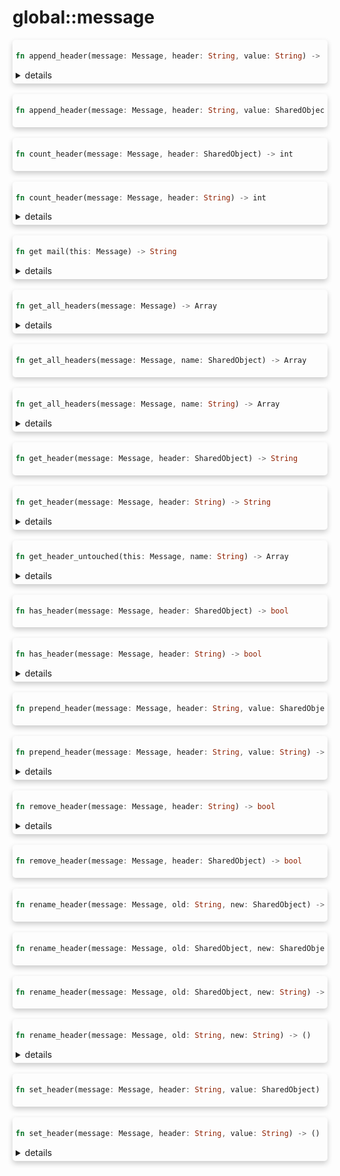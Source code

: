 # global::message



<div markdown="span" style='box-shadow: 0 4px 8px 0 rgba(0,0,0,0.2); padding: 5px; border-radius: 5px;'>

```rust
fn append_header(message: Message, header: String, value: String) -> ()
```

<details>
<summary markdown="span"> details </summary>

Add a header **at the end** of the Header section of the message.

# Examples

```
"X-My-Header: 250 foo\r\n",
"Subject: Unit test are cool\r\n",
"\r\n",
"Hello world!\r\n",

  preq: [
    rule "append_header" || {
      append_header("X-My-Header-2", "bar");
      append_header("X-My-Header-3", identifier("baz"));
    }
  ]
}
```
</details>

</div>
</br>


<div markdown="span" style='box-shadow: 0 4px 8px 0 rgba(0,0,0,0.2); padding: 5px; border-radius: 5px;'>

```rust
fn append_header(message: Message, header: String, value: SharedObject) -> ()
```

</div>
</br>


<div markdown="span" style='box-shadow: 0 4px 8px 0 rgba(0,0,0,0.2); padding: 5px; border-radius: 5px;'>

```rust
fn count_header(message: Message, header: SharedObject) -> int
```

</div>
</br>


<div markdown="span" style='box-shadow: 0 4px 8px 0 rgba(0,0,0,0.2); padding: 5px; border-radius: 5px;'>

```rust
fn count_header(message: Message, header: String) -> int
```

<details>
<summary markdown="span"> details </summary>

Count the number of headers with the given name.

# Examples

```
"X-My-Header: foo\r\n",
"X-My-Header: bar\r\n",
"X-My-Header: baz\r\n",
"Subject: Unit test are cool\r\n",
"\r\n",
"Hello world!\r\n",

  preq: [
    rule "count_header" || {
      accept(`250 count is ${count_header("X-My-Header")} and ${count_header(identifier("Subject"))}`);
    }
  ]
}
```
</details>

</div>
</br>


<div markdown="span" style='box-shadow: 0 4px 8px 0 rgba(0,0,0,0.2); padding: 5px; border-radius: 5px;'>

```rust
fn get mail(this: Message) -> String
```

<details>
<summary markdown="span"> details </summary>

Get the message body as a string
</details>

</div>
</br>


<div markdown="span" style='box-shadow: 0 4px 8px 0 rgba(0,0,0,0.2); padding: 5px; border-radius: 5px;'>

```rust
fn get_all_headers(message: Message) -> Array
```

<details>
<summary markdown="span"> details </summary>

Return the complete list of headers.
</details>

</div>
</br>


<div markdown="span" style='box-shadow: 0 4px 8px 0 rgba(0,0,0,0.2); padding: 5px; border-radius: 5px;'>

```rust
fn get_all_headers(message: Message, name: SharedObject) -> Array
```

</div>
</br>


<div markdown="span" style='box-shadow: 0 4px 8px 0 rgba(0,0,0,0.2); padding: 5px; border-radius: 5px;'>

```rust
fn get_all_headers(message: Message, name: String) -> Array
```

<details>
<summary markdown="span"> details </summary>

Return a list of headers bearing the `name` given as argument.
</details>

</div>
</br>


<div markdown="span" style='box-shadow: 0 4px 8px 0 rgba(0,0,0,0.2); padding: 5px; border-radius: 5px;'>

```rust
fn get_header(message: Message, header: SharedObject) -> String
```

</div>
</br>


<div markdown="span" style='box-shadow: 0 4px 8px 0 rgba(0,0,0,0.2); padding: 5px; border-radius: 5px;'>

```rust
fn get_header(message: Message, header: String) -> String
```

<details>
<summary markdown="span"> details </summary>

return the value of a header if it exists. Otherwise, returns an empty string.

# Examples

```
X-My-Header: 250 foo
Subject: Unit test are cool

Hello world!
; // .eml ends here

  preq: [
    rule "get_header" || {
      if get_header("X-My-Header") != "250 foo"
        || get_header(identifier("Subject")) != "Unit test are cool" {
        deny();
      } else {
        accept(`${get_header("X-My-Header")} ${get_header(identifier("Subject"))}`);
      }
    }
  ]
}
```
</details>

</div>
</br>


<div markdown="span" style='box-shadow: 0 4px 8px 0 rgba(0,0,0,0.2); padding: 5px; border-radius: 5px;'>

```rust
fn get_header_untouched(this: Message, name: String) -> Array
```

<details>
<summary markdown="span"> details </summary>


</details>

</div>
</br>


<div markdown="span" style='box-shadow: 0 4px 8px 0 rgba(0,0,0,0.2); padding: 5px; border-radius: 5px;'>

```rust
fn has_header(message: Message, header: SharedObject) -> bool
```

</div>
</br>


<div markdown="span" style='box-shadow: 0 4px 8px 0 rgba(0,0,0,0.2); padding: 5px; border-radius: 5px;'>

```rust
fn has_header(message: Message, header: String) -> bool
```

<details>
<summary markdown="span"> details </summary>

Return a boolean, `true` if a header named `header` exists in the message.

# Examples

```
"X-My-Header: foo\r\n",
"Subject: Unit test are cool\r\n",
"\r\n",
"Hello world!\r\n",

  preq: [
    rule "check if header exists" || {
      if has_header("X-My-Header") && has_header(identifier("Subject")) {
        accept();
      } else {
        deny();
      }
    }
  ]
}
```
</details>

</div>
</br>


<div markdown="span" style='box-shadow: 0 4px 8px 0 rgba(0,0,0,0.2); padding: 5px; border-radius: 5px;'>

```rust
fn prepend_header(message: Message, header: String, value: SharedObject) -> ()
```

</div>
</br>


<div markdown="span" style='box-shadow: 0 4px 8px 0 rgba(0,0,0,0.2); padding: 5px; border-radius: 5px;'>

```rust
fn prepend_header(message: Message, header: String, value: String) -> ()
```

<details>
<summary markdown="span"> details </summary>

Add a header **at the beginning** of the Header section of the message.

# Examples

```
"X-My-Header: 250 foo\r\n",
"Subject: Unit test are cool\r\n",
"\r\n",
"Hello world!\r\n",

  preq: [
    rule "prepend_header" || {
      prepend_header("X-My-Header-2", "bar");
      prepend_header("X-My-Header-3", identifier("baz"));
    }
  ]
}
```
</details>

</div>
</br>


<div markdown="span" style='box-shadow: 0 4px 8px 0 rgba(0,0,0,0.2); padding: 5px; border-radius: 5px;'>

```rust
fn remove_header(message: Message, header: String) -> bool
```

<details>
<summary markdown="span"> details </summary>

Remove a header from the raw or parsed email contained in ctx.

# Examples

```
"Subject: The initial header value\r\n",
"\r\n",
"Hello world!\r\n",

  preq: [
    rule "remove_header" || {
      remove_header("Subject");
      if has_header("Subject") { return deny(); }

      prepend_header("Subject-2", "Rust is good");
      remove_header(identifier("Subject-2"));

      prepend_header("Subject-3", "Rust is good !!!!!");

      accept(`250 ${get_header("Subject-3")}`);
    }
  ]
}
```
</details>

</div>
</br>


<div markdown="span" style='box-shadow: 0 4px 8px 0 rgba(0,0,0,0.2); padding: 5px; border-radius: 5px;'>

```rust
fn remove_header(message: Message, header: SharedObject) -> bool
```

</div>
</br>


<div markdown="span" style='box-shadow: 0 4px 8px 0 rgba(0,0,0,0.2); padding: 5px; border-radius: 5px;'>

```rust
fn rename_header(message: Message, old: String, new: SharedObject) -> ()
```

</div>
</br>


<div markdown="span" style='box-shadow: 0 4px 8px 0 rgba(0,0,0,0.2); padding: 5px; border-radius: 5px;'>

```rust
fn rename_header(message: Message, old: SharedObject, new: SharedObject) -> ()
```

</div>
</br>


<div markdown="span" style='box-shadow: 0 4px 8px 0 rgba(0,0,0,0.2); padding: 5px; border-radius: 5px;'>

```rust
fn rename_header(message: Message, old: SharedObject, new: String) -> ()
```

</div>
</br>


<div markdown="span" style='box-shadow: 0 4px 8px 0 rgba(0,0,0,0.2); padding: 5px; border-radius: 5px;'>

```rust
fn rename_header(message: Message, old: String, new: String) -> ()
```

<details>
<summary markdown="span"> details </summary>

Change the **key** of a header for a new one.
Do not confuse with [`set_header()`].

# Examples

```
"Subject: The initial header value\r\n",
"\r\n",
"Hello world!\r\n",

  preq: [
    rule "rename_header" || {
      rename_header("Subject", "bob");
      if has_header("Subject") { return deny(); }

      rename_header("bob", identifier("Subject"));
      if has_header("bob") { return deny(); }

      rename_header(identifier("Subject"), "foo");
      if has_header("Subject") { return deny(); }

      rename_header(identifier("foo"), identifier("Subject"));
      if has_header("foo") { return deny(); }

      accept(`250 ${get_header("Subject")}`);
    }
  ]
}
```
</details>

</div>
</br>


<div markdown="span" style='box-shadow: 0 4px 8px 0 rgba(0,0,0,0.2); padding: 5px; border-radius: 5px;'>

```rust
fn set_header(message: Message, header: String, value: SharedObject) -> ()
```

</div>
</br>


<div markdown="span" style='box-shadow: 0 4px 8px 0 rgba(0,0,0,0.2); padding: 5px; border-radius: 5px;'>

```rust
fn set_header(message: Message, header: String, value: String) -> ()
```

<details>
<summary markdown="span"> details </summary>

Set the **value** of a message header.
Do not confuse with [`rename_header()`].

# Examples

```
"Subject: The initial header value\r\n",
"\r\n",
"Hello world!\r\n",

  preq: [
    rule "set_header" || {
      set_header("Subject", "The header value has been updated");
      set_header("Subject", identifier("The header value has been updated again"));
      accept(`250 ${get_header("Subject")}`);
    }
  ]
}
```
</details>

</div>
</br>


